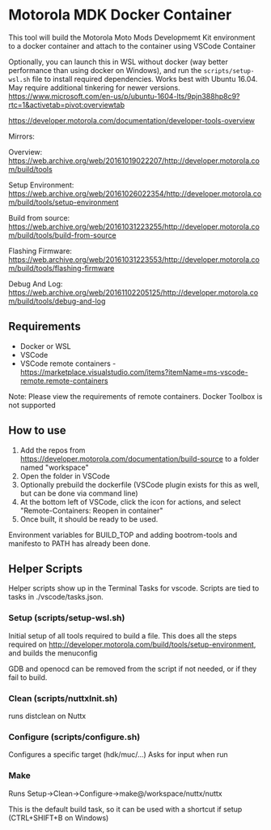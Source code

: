 # Motorola MDK Docker Container #

This tool will build the Motorola Moto Mods Developmemt Kit environment to a docker container and attach to the container using VSCode Container

Optionally, you can launch this in WSL without docker (way better performance than using docker on Windows), and run the `scripts/setup-wsl.sh` file to install required dependencies.
Works best with Ubuntu 16.04. May require additional tinkering for newer versions.
https://www.microsoft.com/en-us/p/ubuntu-1604-lts/9pjn388hp8c9?rtc=1&activetab=pivot:overviewtab


https://developer.motorola.com/documentation/developer-tools-overview

Mirrors:

Overview: https://web.archive.org/web/20161019022207/http://developer.motorola.com/build/tools

Setup Environment: https://web.archive.org/web/20161026022354/http://developer.motorola.com/build/tools/setup-environment

Build from source: https://web.archive.org/web/20161031223255/http://developer.motorola.com/build/tools/build-from-source

Flashing Firmware: https://web.archive.org/web/20161031223553/http://developer.motorola.com/build/tools/flashing-firmware

Debug And Log: https://web.archive.org/web/20161102205125/http://developer.motorola.com/build/tools/debug-and-log

## Requirements ##

- Docker or WSL
- VSCode
- VSCode remote containers - https://marketplace.visualstudio.com/items?itemName=ms-vscode-remote.remote-containers

Note: Please view the requirements of remote containers. Docker Toolbox is not supported

## How to use ##
1. Add the repos from https://developer.motorola.com/documentation/build-source to a folder named "workspace"
1. Open the folder in VSCode
2. Optionally prebuild the dockerfile (VSCode plugin exists for this as well, but can be done via command line)
3. At the bottom left of VSCode, click the icon for actions, and select "Remote-Containers: Reopen in container"
4. Once built, it should be ready to be used.

Environment variables for BUILD_TOP and adding bootrom-tools and manifesto to PATH has already been done.

## Helper Scripts ##

Helper scripts show up in the Terminal Tasks for vscode.
Scripts are tied to tasks in ./vscode/tasks.json.

### Setup (scripts/setup-wsl.sh) ###

Initial setup of all tools required to build a file. This does all the steps required on http://developer.motorola.com/build/tools/setup-environment, and builds the menuconfig

GDB and openocd can be removed from the script if not needed, or if they fail to build.

### Clean (scripts/nuttxInit.sh) ###

runs distclean on Nuttx

### Configure (scripts/configure.sh) ###

Configures a specific target (hdk/muc/...) Asks for input when run

### Make ###

Runs Setup->Clean->Configure->make@/workspace/nuttx/nuttx

This is the default build task, so it can be used with a shortcut if setup (CTRL+SHIFT+B on Windows)
